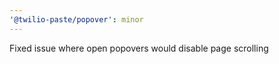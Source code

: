 ```yaml
---
'@twilio-paste/popover': minor
---
```


Fixed issue where open popovers would disable page scrolling
